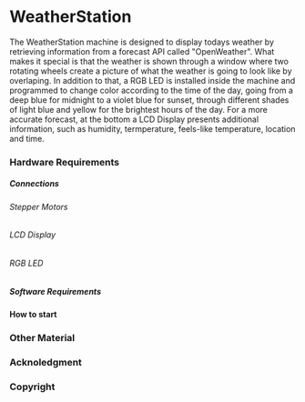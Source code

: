 # WeatherStation
The WeatherStation machine is designed to display todays weather by retrieving information from a forecast API called "OpenWeather". What makes it special is that the weather is shown through a window where two rotating wheels create a picture of what the weather is going to look like by overlaping. In addition to that, a RGB LED is installed inside the machine and programmed to change color according to the time of the day, going from a deep blue for midnight to a violet blue for sunset, through different shades of light blue and yellow for the brightest hours of the day. For a more accurate forecast, at the bottom a LCD Display presents additional information, such as humidity, termperature, feels-like temperature, location and time.


### Hardware Requirements

##### Connections
###### Stepper Motors
###### LCD Display
###### RGB LED 
##### Software Requirements
#### How to start
### Other Material
### Acknoledgment
### Copyright
